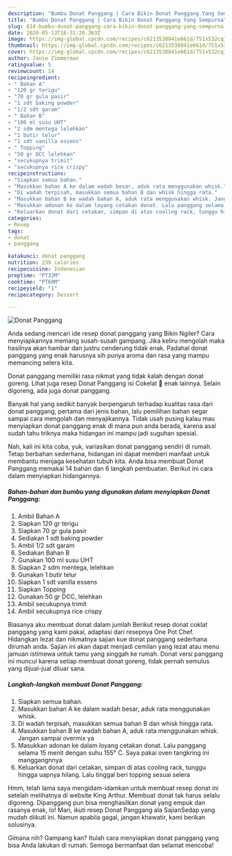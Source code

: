 ```yaml
---
description: "Bumbu Donat Panggang | Cara Bikin Donat Panggang Yang Sempurna"
title: "Bumbu Donat Panggang | Cara Bikin Donat Panggang Yang Sempurna"
slug: 614-bumbu-donat-panggang-cara-bikin-donat-panggang-yang-sempurna
date: 2020-05-13T16:31:20.363Z
image: https://img-global.cpcdn.com/recipes/c6213538841e661d/751x532cq70/donat-panggang-foto-resep-utama.jpg
thumbnail: https://img-global.cpcdn.com/recipes/c6213538841e661d/751x532cq70/donat-panggang-foto-resep-utama.jpg
cover: https://img-global.cpcdn.com/recipes/c6213538841e661d/751x532cq70/donat-panggang-foto-resep-utama.jpg
author: Janie Zimmerman
ratingvalue: 5
reviewcount: 14
recipeingredient:
- " Bahan A"
- "120 gr terigu"
- "70 gr gula pasir"
- "1 sdt baking powder"
- "1/2 sdt garam"
- " Bahan B"
- "100 ml susu UHT"
- "2 sdm mentega lelehkan"
- "1 butir telur"
- "1 sdt vanilla essens"
- " Topping"
- "50 gr DCC lelehkan"
- "secukupnya trimit"
- "secukupnya rice crispy"
recipeinstructions:
- "Siapkan semua bahan."
- "Masukkan bahan A ke dalam wadah besar, aduk rata menggunakan whisk."
- "Di wadah terpisah, masukkan semua bahan B dan whisk hingga rata."
- "Masukkan bahan B ke wadah bahan A, aduk rata menggunakan whisk. Jangan sampai overmix ya"
- "Masukkan adonan ke dalam loyang cetakan donat. Lalu panggang selama 15 menit dengan suhu 155° C. Saya pakai oven tangkring ini manggangnnya"
- "Keluarkan donat dari cetakan, simpan di atas cooling rack, tunggu hingga uapnya hilang. Lalu tinggal beri topping sesuai selera"
categories:
- Resep
tags:
- donat
- panggang

katakunci: donat panggang 
nutrition: 239 calories
recipecuisine: Indonesian
preptime: "PT32M"
cooktime: "PT60M"
recipeyield: "1"
recipecategory: Dessert

---
```



![Donat Panggang](https://img-global.cpcdn.com/recipes/c6213538841e661d/751x532cq70/donat-panggang-foto-resep-utama.jpg)

Anda sedang mencari ide resep donat panggang yang Bikin Ngiler? Cara menyiapkannya memang susah-susah gampang. Jika keliru mengolah maka hasilnya akan hambar dan justru cenderung tidak enak. Padahal donat panggang yang enak harusnya sih punya aroma dan rasa yang mampu memancing selera kita.

Donat panggang memiliki rasa nikmat yang tidak kalah dengan donat goreng. Lihat juga resep Donat Panggang isi Cokelat 🍩 enak lainnya. Selain digoreng, ada juga donat panggang.

Banyak hal yang sedikit banyak berpengaruh terhadap kualitas rasa dari donat panggang, pertama dari jenis bahan, lalu pemilihan bahan segar sampai cara mengolah dan menyajikannya. Tidak usah pusing kalau mau menyiapkan donat panggang enak di mana pun anda berada, karena asal sudah tahu triknya maka hidangan ini mampu jadi suguhan spesial.


Nah, kali ini kita coba, yuk, variasikan donat panggang sendiri di rumah. Tetap berbahan sederhana, hidangan ini dapat memberi manfaat untuk membantu menjaga kesehatan tubuh kita. Anda bisa membuat Donat Panggang memakai 14 bahan dan 6 langkah pembuatan. Berikut ini cara dalam menyiapkan hidangannya.

<!--inarticleads1-->

##### Bahan-bahan dan bumbu yang digunakan dalam menyiapkan Donat Panggang:

1. Ambil  Bahan A
1. Siapkan 120 gr terigu
1. Siapkan 70 gr gula pasir
1. Sediakan 1 sdt baking powder
1. Ambil 1/2 sdt garam
1. Sediakan  Bahan B
1. Gunakan 100 ml susu UHT
1. Siapkan 2 sdm mentega, lelehkan
1. Gunakan 1 butir telur
1. Siapkan 1 sdt vanilla essens
1. Siapkan  Topping
1. Gunakan 50 gr DCC, lelehkan
1. Ambil secukupnya trimit
1. Ambil secukupnya rice crispy


Biasanya aku membuat donat dalam jumlah Berikut resep donat coklat panggang yang kami pakai, adaptasi dari resepnya One Pot Chef. Hidangkan lezat dan nikmatnya sajian kue donat panggang sederhana dirumah anda. Sajian ini akan dapat menjadi cemilan yang lezat atau menu jamuan istimewa untuk tamu yang singgah ke rumah. Donat versi panggang ini muncul karena setiap membuat donat goreng, tidak pernah semulus yang dijual-jual diluar sana. 

<!--inarticleads2-->

##### Langkah-langkah membuat Donat Panggang:

1. Siapkan semua bahan.
1. Masukkan bahan A ke dalam wadah besar, aduk rata menggunakan whisk.
1. Di wadah terpisah, masukkan semua bahan B dan whisk hingga rata.
1. Masukkan bahan B ke wadah bahan A, aduk rata menggunakan whisk. Jangan sampai overmix ya
1. Masukkan adonan ke dalam loyang cetakan donat. Lalu panggang selama 15 menit dengan suhu 155° C. Saya pakai oven tangkring ini manggangnnya
1. Keluarkan donat dari cetakan, simpan di atas cooling rack, tunggu hingga uapnya hilang. Lalu tinggal beri topping sesuai selera


Hmm, telah lama saya mengidam-idamkan untuk membuat resep donat ini setelah melihatnya di website King Arthur. Membuat donat tak harus selalu digoreng. Dipanggang pun bisa menghasilkan donat yang empuk dan rasanya enak, lo! Mari, ikuti resep Donat Panggang ala SajianSedap yang mudah diikuti ini. Namun apabila gagal, jangan khawatir, kami berikan solusinya. 

Gimana nih? Gampang kan? Itulah cara menyiapkan donat panggang yang bisa Anda lakukan di rumah. Semoga bermanfaat dan selamat mencoba!
